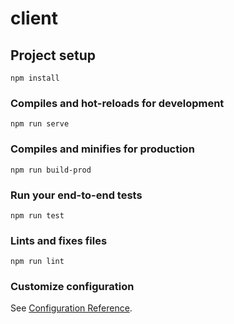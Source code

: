 # client

## Project setup
```
npm install
```

### Compiles and hot-reloads for development
```
npm run serve
```

### Compiles and minifies for production
```
npm run build-prod
```

### Run your end-to-end tests
```
npm run test
```

### Lints and fixes files
```
npm run lint
```

### Customize configuration
See [Configuration Reference](https://cli.vuejs.org/config/).

